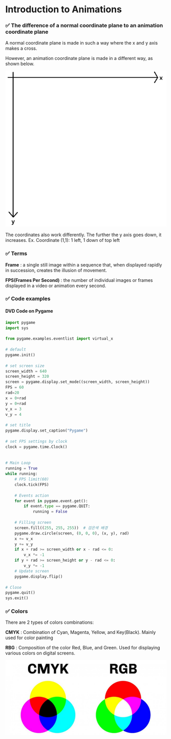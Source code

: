 # Introduction to Animations

### ✅ The difference of a normal coordinate plane to an animation coordinate plane

A normal coordinate plane is made in such a way where the x and y axis makes a cross.

However, an animation coordinate plane is made in a different way, as shown below.

![](img/image.png)

The coordinates also work differently. The further the y axis goes down, it increases. Ex. Coordinate (1,1): 1 left, 1 down of top left

### ✅ Terms

**Frame** : a single still image within a sequence that, when displayed rapidly in succession, creates the illusion of movement.

**FPS(Frames Per Second)** : the number of individual images or frames displayed in a video or animation every second.

### ✅ Code examples

#### DVD Code on Pygame

```python 
import pygame
import sys

from pygame.examples.eventlist import virtual_x

# default
pygame.init()

# set screen size
screen_width = 640
screen_height = 320
screen = pygame.display.set_mode((screen_width, screen_height))
FPS = 60
rad=20
x = 0+rad
y = 0+rad
v_x = 3
v_y = 4

# set title
pygame.display.set_caption("Pygame")

# set FPS settings by clock
clock = pygame.time.Clock()


# Main Loop
running = True
while running:
    # FPS limit(60)
    clock.tick(FPS)

    # Events action
    for event in pygame.event.get():
        if event.type == pygame.QUIT:
            running = False

    # Filling screen
    screen.fill((255, 255, 255))  # 검은색 배경
    pygame.draw.circle(screen, (0, 0, 0), (x, y), rad)
    x += v_x
    y += v_y
    if x + rad >= screen_width or x - rad <= 0:
        v_x *= -1
    if y + rad >= screen_height or y - rad <= 0:
        v_y *= -1
    # Update screen
    pygame.display.flip()

# Close
pygame.quit()
sys.exit()
```

### ✅ Colors 

There are 2 types of colors combinations:

**CMYK** : Combination of Cyan, Magenta, Yellow, and Key(Black). Mainly used for color painting

**RBG** : Composition of the color Red, Blue, and Green. Used for displaying various colors on digital screens.

![](img/image-2.png)
